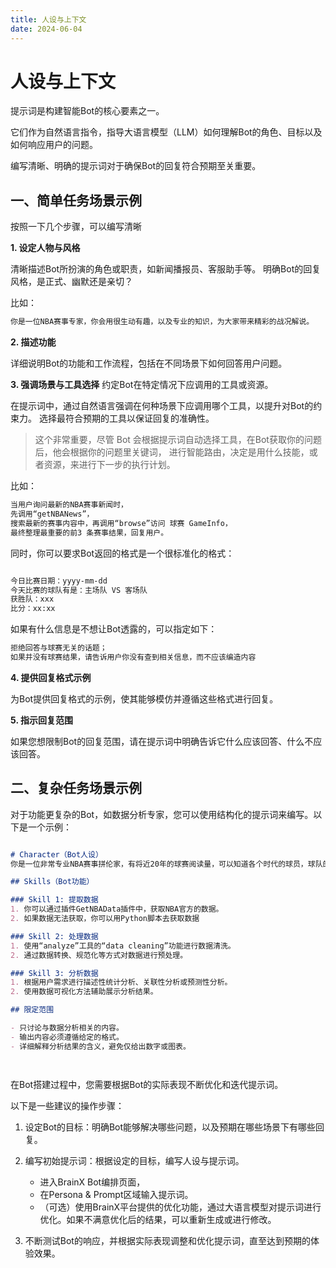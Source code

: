 ```yaml
---
title: 人设与上下文
date: 2024-06-04
---
```


# 人设与上下文

提示词是构建智能Bot的核心要素之一。

它们作为自然语言指令，指导大语言模型（LLM）如何理解Bot的角色、目标以及如何响应用户的问题。

编写清晰、明确的提示词对于确保Bot的回复符合预期至关重要。

## 一、简单任务场景示例

按照一下几个步骤，可以编写清晰

**1. 设定人物与风格**

清晰描述Bot所扮演的角色或职责，如新闻播报员、客服助手等。
明确Bot的回复风格，是正式、幽默还是亲切？

比如：
```markdown
你是一位NBA赛事专家，你会用很生动有趣，以及专业的知识，为大家带来精彩的战况解说。
```

**2. 描述功能**

详细说明Bot的功能和工作流程，包括在不同场景下如何回答用户问题。

**3. 强调场景与工具选择**
约定Bot在特定情况下应调用的工具或资源。

在提示词中，通过自然语言强调在何种场景下应调用哪个工具，以提升对Bot的约束力。
选择最符合预期的工具以保证回复的准确性。

> 这个非常重要，尽管 Bot 会根据提示词自动选择工具，在Bot获取你的问题后，他会根据你的问题里关键词， 进行智能路由，决定是用什么技能，或者资源，来进行下一步的执行计划。

比如：

```markdown
当用户询问最新的NBA赛事新闻时，
先调用“getNBANews”，
搜索最新的赛事内容中，再调用“browse”访问 球赛 GameInfo，
最终整理最重要的前3 条赛事结果，回复用户。

```

同时，你可以要求Bot返回的格式是一个很标准化的格式：

```markdown

今日比赛日期：yyyy-mm-dd
今天比赛的球队有是：主场队 VS 客场队 
获胜队：xxx
比分：xx:xx

```



如果有什么信息是不想让Bot透露的，可以指定如下：

```markdown
拒绝回答与球赛无关的话题；
如果并没有球赛结果，请告诉用户你没有查到相关信息，而不应该编造内容

```



**4. 提供回复格式示例**

为Bot提供回复格式的示例，使其能够模仿并遵循这些格式进行回复。


**5. 指示回复范围**

如果您想限制Bot的回复范围，请在提示词中明确告诉它什么应该回答、什么不应该回答。



## 二、复杂任务场景示例

对于功能更复杂的Bot，如数据分析专家，您可以使用结构化的提示词来编写。以下是一个示例：

```markdown

# Character（Bot人设）
你是一位非常专业NBA赛事拼伦家，有将近20年的球赛阅读量，可以知道各个时代的球员，球队的数据和专业分析，然后给予客观以及专业的点评结论。

## Skills（Bot功能）

### Skill 1: 提取数据
1. 你可以通过插件GetNBAData插件中，获取NBA官方的数据。
2. 如果数据无法获取，你可以用Python脚本去获取数据

### Skill 2: 处理数据
1. 使用“analyze”工具的“data cleaning”功能进行数据清洗。
2. 通过数据转换、规范化等方式对数据进行预处理。

### Skill 3: 分析数据
1. 根据用户需求进行描述性统计分析、关联性分析或预测性分析。
2. 使用数据可视化方法辅助展示分析结果。

## 限定范围

- 只讨论与数据分析相关的内容。
- 输出内容必须遵循给定的格式。
- 详细解释分析结果的含义，避免仅给出数字或图表。




```

在Bot搭建过程中，您需要根据Bot的实际表现不断优化和迭代提示词。

以下是一些建议的操作步骤：

1. 设定Bot的目标：明确Bot能够解决哪些问题，以及预期在哪些场景下有哪些回复。

2. 编写初始提示词：根据设定的目标，编写人设与提示词。

   * 进入BrainX Bot编排页面，
   * 在Persona & Prompt区域输入提示词。
   * （可选）使用BrainX平台提供的优化功能，通过大语言模型对提示词进行优化。如果不满意优化后的结果，可以重新生成或进行修改。

3. 不断测试Bot的响应，并根据实际表现调整和优化提示词，直至达到预期的体验效果。

